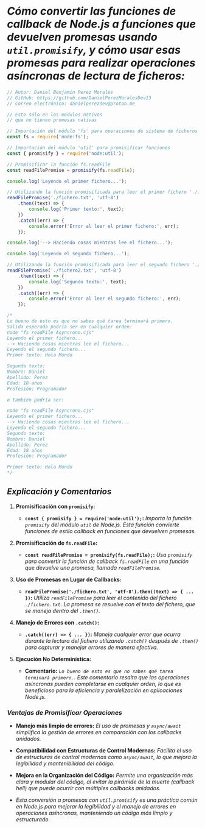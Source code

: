 # *Cómo convertir las funciones de callback de Node.js a funciones que devuelven promesas usando `util.promisify`, y cómo usar esas promesas para realizar operaciones asíncronas de lectura de ficheros:*

```javascript
// Autor: Daniel Benjamin Perez Morales
// GitHub: https://github.com/DanielPerezMoralesDev13
// Correo electrónico: danielperezdev@proton.me

// Esto sólo en los módulos nativos
// que no tienen promesas nativas

// Importación del módulo 'fs' para operaciones de sistema de ficheros
const fs = require('node:fs');

// Importación del módulo 'util' para promisificar funciones
const { promisify } = require('node:util');

// Promisificar la función fs.readFile
const readFilePromise = promisify(fs.readFile);

console.log('Leyendo el primer fichero...');

// Utilizando la función promisificada para leer el primer fichero './fichero.txt'
readFilePromise('./fichero.txt', 'utf-8')
    .then((text) => {
        console.log('Primer texto:', text);
    })
    .catch((err) => {
        console.error('Error al leer el primer fichero:', err);
    });

console.log('--> Haciendo cosas mientras lee el fichero...');

console.log('Leyendo el segundo fichero...');

// Utilizando la función promisificada para leer el segundo fichero './fichero2.txt'
readFilePromise('./fichero2.txt', 'utf-8')
    .then((text) => {
        console.log('Segundo texto:', text);
    })
    .catch((err) => {
        console.error('Error al leer el segundo fichero:', err);
    });

/*
Lo bueno de esto es que no sabes qué tarea terminará primero.
Salida esperada podría ser en cualquier orden:
node "fs readFile Asyncrono.cjs"
Leyendo el primer fichero...
--> Haciendo cosas mientras lee el fichero...
Leyendo el segundo fichero...
Primer texto: Hola Mundo

Segundo texto:
Nombre: Daniel
Apellido: Perez
Edad: 18 años
Profesión: Programador

o también podría ser:

node "fs readFile Asyncrono.cjs"
Leyendo el primer fichero...
--> Haciendo cosas mientras lee el fichero...
Leyendo el segundo fichero...
Segundo texto:
Nombre: Daniel
Apellido: Perez
Edad: 18 años
Profesión: Programador

Primer texto: Hola Mundo
*/
```

## ***Explicación y Comentarios***

1. **Promisificación con `promisify`:**
   - **`const { promisify } = require('node:util');`:** *Importa la función `promisify` del módulo `util` de Node.js. Esta función convierte funciones de estilo callback en funciones que devuelven promesas.*

2. **Promisificación de `fs.readFile`:**
   - **`const readFilePromise = promisify(fs.readFile);`:** *Usa `promisify` para convertir la función de callback `fs.readFile` en una función que devuelve una promesa, llamada `readFilePromise`.*

3. **Uso de Promesas en Lugar de Callbacks:**
   - **`readFilePromise('./fichero.txt', 'utf-8').then((text) => { ... })`:** *Utiliza `readFilePromise` para leer el contenido del fichero `./fichero.txt`. La promesa se resuelve con el texto del fichero, que se maneja dentro del `.then()`.*

4. **Manejo de Errores con `.catch()`:**
   - **`.catch((err) => { ... })`:** *Maneja cualquier error que ocurra durante la lectura del fichero utilizando `.catch()` después de `.then()` para capturar y manejar errores de manera efectiva.*

5. **Ejecución No Determinística:**
   - **Comentario:** *`Lo bueno de esto es que no sabes qué tarea terminará primero.`. Este comentario resalta que las operaciones asíncronas pueden completarse en cualquier orden, lo que es beneficioso para la eficiencia y paralelización en aplicaciones Node.js.*

### ***Ventajas de Promisificar Operaciones***

- **Manejo más limpio de errores:** *El uso de promesas y `async/await` simplifica la gestión de errores en comparación con los callbacks anidados.*
  
- **Compatibilidad con Estructuras de Control Modernas:** *Facilita el uso de estructuras de control modernas como `async/await`, lo que mejora la legibilidad y mantenibilidad del código.*

- **Mejora en la Organización del Código:** *Permite una organización más clara y modular del código, al evitar la pirámide de la muerte (callback hell) que puede ocurrir con múltiples callbacks anidados.*

- *Esta conversión a promesas con `util.promisify` es una práctica común en Node.js para mejorar la legibilidad y el manejo de errores en operaciones asíncronas, manteniendo un código más limpio y estructurado.*
